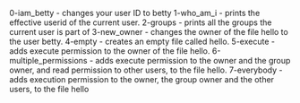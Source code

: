0-iam_betty - changes your user ID to betty
1-who_am_i - prints the effective userid of the current user.
2-groups - prints all the groups the current user is part of
3-new_owner - changes the owner of the file hello to the user betty.
4-empty - creates an empty file called hello.
5-execute - adds execute permission to the owner of the file hello.
6-multiple_permissions - adds execute permission to the owner and the group owner, and read permission to other users, to the file hello.
7-everybody - adds execution permission to the owner, the group owner and the other users, to the file hello
